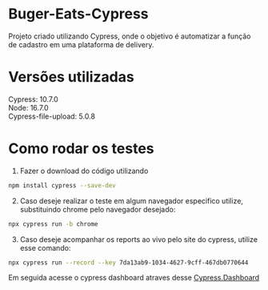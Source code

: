 # Buger-Eats-Cypress
Projeto criado utilizando Cypress, onde o objetivo é automatizar a função de cadastro em uma plataforma de delivery.

# Versões utilizadas
Cypress: 10.7.0 <br />
Node: 16.7.0 <br />
Cypress-file-upload: 5.0.8

# Como rodar os testes
1. Fazer o download do código utilizando
```bash
npm install cypress --save-dev
```
2. Caso deseje realizar o teste em algum navegador especifico utilize, substituindo chrome pelo navegador desejado:
```bash
npx cypress run -b chrome
```
3. Caso deseje acompanhar os reports ao vivo pelo site do cypress, utilize esse comando:
```bash
npx cypress run --record --key 7da13ab9-1034-4627-9cff-467db0770644
```
Em seguida acesse o cypress dashboard atraves desse [Cypress.Dashboard](https://dashboard.cypress.io/projects/qmozyr/runs?branches=%5B%5D&committers=%5B%5D&flaky=%5B%5D&page=1&status=%5B%5D&tags=%5B%5D&timeRange=%7B%22startDate%22%3A%221970-01-01%22%2C%22endDate%22%3A%222038-01-19%22%7D)
